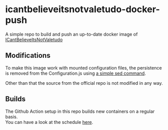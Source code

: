 # icantbelieveitsnotvaletudo-docker-push

A simple repo to build and push an up-to-date docker image of [ICantBelieveItsNotValetudo](https://github.com/Hypfer/ICantBelieveItsNotValetudo)

## Modifications

To make this image work with mounted configuration files, the persistence is removed from the Configuration.js using [a simple sed command](https://github.com/markusressel/icantbelieveitsnotvaletudo-docker-push/blob/19acdf018af14ea173fc9458a0b2433b89ad8436/.github/workflows/dockerx-latest.yml#L26).

Other than that the source from the official repo is not modified in any way.

## Builds

The Github Action setup in this repo builds new containers on a regular basis.  
You can have a look at the schedule [here](https://github.com/markusressel/icantbelieveitsnotvaletudo-docker-push/blob/19acdf018af14ea173fc9458a0b2433b89ad8436/.github/workflows/dockerx-latest.yml#L6).
